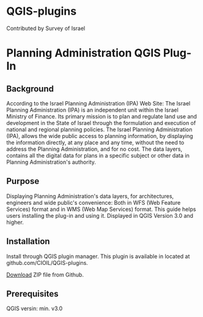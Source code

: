 # QGIS-plugins
Contributed by Survey of Israel
# Planning Administration QGIS Plug-In

## Background

According to the Israel Planning Administration (IPA) Web Site:
The Israel Planning Administration (IPA) is an independent unit within the Israel Ministry of Finance. Its primary mission is to plan and regulate land use and development in the State of Israel through the formulation and execution of national and regional planning policies. 
The Israel Planning Administration (IPA), allows the wide public access to planning information, by displaying the information directly, at any place and any time, without the need to address the Planning Administration, and for no cost. The data layers, contains all the digital data for plans in a specific subject or other data in Planning Administration's authority. 

## Purpose

Displaying Planning Administration's data layers, for architectures, engineers and wide public's convenience:
Both in WFS (Web Feature Services)  format and in WMS (Web Map Services) format.
This guide helps users installing the plug-in and using it. Displayed in QGIS Version 3.0 and higher.



## Installation

Install through QGIS plugin manager. This plugin is available in located at github.com/CIOIL/QGIS-plugins.


[Download](https://github.com/CIOIL/QGIS-plugins/minhalServicesLoader.zip) ZIP file from Github.


## Prerequisites

QGIS versin: min. v3.0
